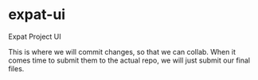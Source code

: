 # expat-ui
Expat Project UI

This is where we will commit changes, so that we can collab. When it comes time to submit them to the actual repo, we will just submit our final files. 
